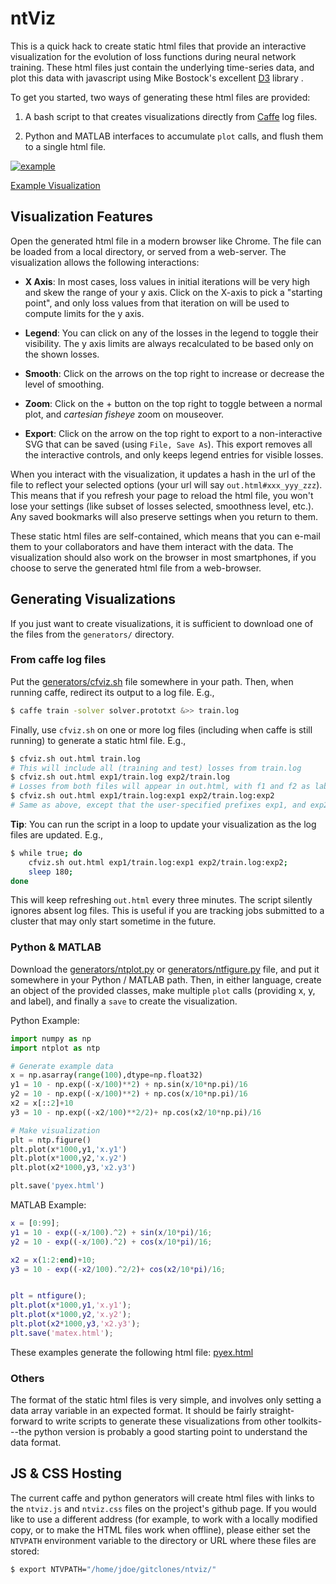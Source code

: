 # ntViz

This is a quick hack to create static html files that provide an
interactive visualization for the evolution of loss functions during
neural network training. These html files just contain the underlying
time-series data, and plot this data with javascript using Mike
Bostock's excellent [D3](http://d3js.org/) library .

To get you started, two ways of generating these html files are
provided:

1. A bash script to that creates visualizations directly from
[Caffe](https://github.com/BVLC/caffe) log files.

2. Python and MATLAB interfaces to accumulate ```plot``` calls, and
flush them to a single html file.


[![example](https://ayanc.github.io/ntviz/example/example.jpg)](https://ayanc.github.io/ntviz/example/caffe.html#25000_3_10101010101010101010)

[Example Visualization](https://ayanc.github.io/ntviz/example/caffe.html#25000_3_10101010101010101010)


## Visualization Features

Open the generated html file in a modern browser like Chrome. The
file can be loaded from a local directory, or served from a
web-server. The visualization allows the following interactions:

- **X Axis**: In most cases, loss values in initial iterations will be
    very high and skew the range of your y axis. Click on the X-axis
    to pick a "starting point", and only loss values from that
    iteration on will be used to compute limits for the y axis.

- **Legend**: You can click on any of the losses in the legend to
    toggle their visibility. The y axis limits are always recalculated
    to be based only on the shown losses.

- **Smooth**: Click on the arrows on the top right to increase or
    decrease the level of smoothing.

- **Zoom**: Click on the + button on the top right to toggle between a
    normal plot, and *cartesian fisheye* zoom on mouseover.

- **Export**: Click on the arrow on the top right to export to a
    non-interactive SVG that can be saved (using ```File, Save
    As```). This export removes all the interactive controls, and only
    keeps legend entries for visible losses.

When you interact with the visualization, it updates a hash in the url
of the file to reflect your selected options (your url will say
```out.html#xxx_yyy_zzz```). This means that if you refresh your page
to reload the html file, you won't lose your settings (like subset of
losses selected, smoothness level, etc.). Any saved bookmarks will
also preserve settings when you return to them.

These static html files are self-contained, which means that you can
e-mail them to your collaborators and have them interact with the
data. The visualization should also work on the browser in most
smartphones, if you choose to serve the generated html file from a
web-browser.


## Generating Visualizations

If you just want to create visualizations, it is sufficient to
download one of the files from the ```generators/``` directory.

### From caffe log files

Put the [generators/cfviz.sh](generators/cfviz.sh) file somewhere in
your path. Then, when running caffe, redirect its output to a log
file. E.g.,

```bash
$ caffe train -solver solver.prototxt &>> train.log
```

Finally, use ```cfviz.sh``` on one or more log files (including when
caffe is still running) to generate a static html file. E.g.,

```bash
$ cfviz.sh out.html train.log
# This will include all (training and test) losses from train.log
$ cfviz.sh out.html exp1/train.log exp2/train.log
# Losses from both files will appear in out.html, with f1 and f2 as label prefixes.
$ cfviz.sh out.html exp1/train.log:exp1 exp2/train.log:exp2
# Same as above, except that the user-specified prefixes exp1, and exp2
```

**Tip**: You can run the script in a loop to update your visualization as
the log files are updated. E.g.,
```bash
$ while true; do
    cfviz.sh out.html exp1/train.log:exp1 exp2/train.log:exp2;
    sleep 180;
done
```

This will keep refreshing ```out.html``` every three minutes. The
script silently ignores absent log files. This is useful if you are
tracking jobs submitted to a cluster that may only start sometime in
the future.

### Python & MATLAB

Download the [generators/ntplot.py](generators/ntplot.py) or
[generators/ntfigure.py](generators/ntfigure.m) file, and put it
somewhere in your Python / MATLAB path. Then, in either language,
create an object of the provided classes, make multiple ```plot```
calls (providing x, y, and label), and finally a ```save``` to create
the visualization.

Python Example:
```python
import numpy as np
import ntplot as ntp

# Generate example data
x = np.asarray(range(100),dtype=np.float32)
y1 = 10 - np.exp((-x/100)**2) + np.sin(x/10*np.pi)/16
y2 = 10 - np.exp((-x/100)**2) + np.cos(x/10*np.pi)/16
x2 = x[::2]+10
y3 = 10 - np.exp((-x2/100)**2/2)+ np.cos(x2/10*np.pi)/16

# Make visualization
plt = ntp.figure()
plt.plot(x*1000,y1,'x.y1')
plt.plot(x*1000,y2,'x.y2')
plt.plot(x2*1000,y3,'x2.y3')

plt.save('pyex.html')
```

MATLAB Example:
```matlab
x = [0:99];
y1 = 10 - exp((-x/100).^2) + sin(x/10*pi)/16;
y2 = 10 - exp((-x/100).^2) + cos(x/10*pi)/16;

x2 = x(1:2:end)+10;
y3 = 10 - exp((-x2/100).^2/2)+ cos(x2/10*pi)/16;


plt = ntfigure();
plt.plot(x*1000,y1,'x.y1');
plt.plot(x*1000,y2,'x.y2');
plt.plot(x2*1000,y3,'x2.y3');
plt.save('matex.html');
```

These examples generate the following html file:
[pyex.html](https://ayanc.github.io/ntviz/example/pyex.html)

### Others

The format of the static html files is very simple, and involves only
setting a data array variable in an expected format. It should be
fairly straight-forward to write scripts to generate these
visualizations from other toolkits---the python version is probably a
good starting point to understand the data format.

## JS & CSS Hosting

The current caffe and python generators will create html files with
links to the ```ntviz.js``` and ```ntviz.css``` files on the project's
github page. If you would like to use a different address (for
example, to work with a locally modified copy, or to make the HTML
files work when offline), please either set the ```NTVPATH```
environment variable to the directory or URL where these files are stored:
```bash
$ export NTVPATH="/home/jdoe/gitclones/ntviz/"
```
